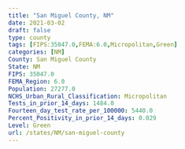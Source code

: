 ```yaml
---
title: "San Miguel County, NM"
date: 2021-03-02
draft: false
type: county
tags: [FIPS:35047.0,FEMA:6.0,Micropolitan,Green]
categories: [NM]
County: San Miguel County
State: NM
FIPS: 35047.0
FEMA_Region: 6.0
Population: 27277.0
NCHS_Urban_Rural_Classification: Micropolitan
Tests_in_prior_14_days: 1484.0
Fourteen_day_test_rate_per_100000: 5440.0
Percent_Positivity_in_prior_14_days: 0.029
Level: Green
url: /states/NM/san-miguel-county
---
```



